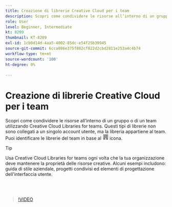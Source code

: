 ```yaml
---
title: Creazione di librerie Creative Cloud per i team
description: Scopri come condividere le risorse all’interno di un gruppo o di un team utilizzando Creative Cloud Libraries for teams
role: User
level: Beginner, Intermediate
kt: 8209
thumbnail: KT-8209
exl-id: 1cb0d14d-4aa5-4002-85dc-e54f25b39945
source-git-commit: 6cca086e375f882cf822d2cbd2811e253a4c4b74
workflow-type: tm+mt
source-wordcount: '100'
ht-degree: 0%

---
```


# Creazione di librerie Creative Cloud per i team

Scopri come condividere le risorse all’interno di un gruppo o di un team utilizzando Creative Cloud Libraries for teams. Questi tipi di librerie non sono collegati a un singolo account utente, ma la libreria appartiene al team. Puoi identificare le librerie del team in base al ![immagine edificio](assets/Smock_Building_18_N.png) icona.

>[!TIP]
>
>Usa Creative Cloud Libraries for teams ogni volta che la tua organizzazione deve mantenere la proprietà delle risorse creative. Alcuni esempi includono: guida di stile aziendale, progetti condivisi ed elementi di progettazione dell&#39;interfaccia utente.

<br> 

>[!VIDEO](https://video.tv.adobe.com/v/335325?hidetitle=true)
